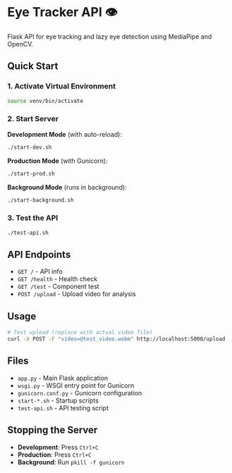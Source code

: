 # Eye Tracker API 👁️

Flask API for eye tracking and lazy eye detection using MediaPipe and OpenCV.

## Quick Start

### 1. Activate Virtual Environment
```bash
source venv/bin/activate
```

### 2. Start Server

**Development Mode** (with auto-reload):
```bash
./start-dev.sh
```

**Production Mode** (with Gunicorn):
```bash
./start-prod.sh
```

**Background Mode** (runs in background):
```bash
./start-background.sh
```

### 3. Test the API
```bash
./test-api.sh
```

## API Endpoints

- `GET /` - API info
- `GET /health` - Health check
- `GET /test` - Component test
- `POST /upload` - Upload video for analysis

## Usage

```bash
# Test upload (replace with actual video file)
curl -X POST -F "video=@test_video.webm" http://localhost:5000/upload
```

## Files

- `app.py` - Main Flask application
- `wsgi.py` - WSGI entry point for Gunicorn
- `gunicorn.conf.py` - Gunicorn configuration
- `start-*.sh` - Startup scripts
- `test-api.sh` - API testing script

## Stopping the Server

- **Development**: Press `Ctrl+C`
- **Production**: Press `Ctrl+C`
- **Background**: Run `pkill -f gunicorn`
